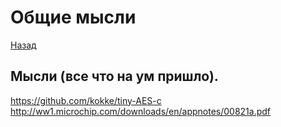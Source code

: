 # Общие мысли

[Назад](README.md)

## Мысли (все что на ум пришло).



https://github.com/kokke/tiny-AES-c
http://ww1.microchip.com/downloads/en/appnotes/00821a.pdf
